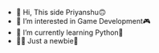- 👋 Hi, This side Priyanshu🙃
- 👀 I’m interested in Game Development🎮
- 🌱 I’m currently learning Python🐍
- 👶🏻 Just a newbie👶

<!---
PriyanshuSingh69/PriyanshuSingh69 is a ✨ special ✨ repository because its `README.md` (this file) appears on your GitHub profile.
You can click the Preview link to take a look at your changes.
--->
